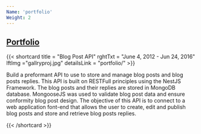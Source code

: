 ```yaml
---
Name: 'portfolio'
Weight: 2
---
```

 
## [Portfolio](portfolio/)

{{< shortcard title = "Blog Post API"  rghtTxt = "June 4, 2012 - Jun 24, 2016" lftImg ="gallryproj.jpg" detailsLink = "portfolio/" >}}
    
   Build a preformant API to use to store and manage blog posts and blog posts replies. This API is built on RESTFull principles using the NestJS Framework. The blog posts and their replies are stored in MongoDB database. MongooseJS was used to validate blog post data and ensure conformity blog post design. The objective of this API is to connect to a web application font-end that allows the user to create, edit and publish blog posts and store and retrieve blog posts replies.    

{{< /shortcard >}}  
